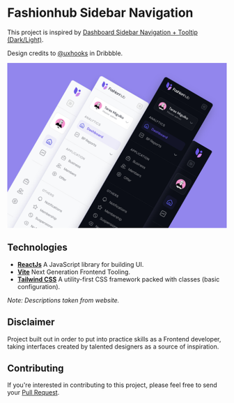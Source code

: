 # Fashionhub Sidebar Navigation

This project is inspired by [Dashboard Sidebar Navigation + Tooltip (Dark/Light)](https://dribbble.com/shots/17122423-Dashboard-Sidebar-Navigation-Tooltip-Dark-Light).

Design credits to [@uxhooks](https://dribbble.com/uxhooks) in Dribbble.

<div style="text-align: center;">
  <img src="./images/dd6a5f5c7c14b877ff528f8a4efe011f.png" />
</div>

## Technologies

- **[ReactJs](https://reactjs.org/)** A JavaScript library for building UI.
- **[Vite](https://vitejs.dev/)** Next Generation Frontend Tooling.
- **[Tailwind CSS](https://tailwindcss.com/)** A utility-first CSS framework packed with classes (basic configuration).

_Note: Descriptions taken from website._

## Disclaimer

Project built out in order to put into practice skills as a Frontend developer, taking interfaces created by talented designers as a source of inspiration.

## Contributing

If you're interested in contributing to this project, please feel free to send your [Pull Request](https://github.com/ui-inspirations/fashionhub-sidebar-navigation/pulls).
